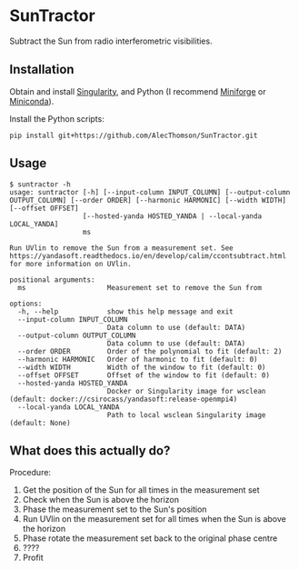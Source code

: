 # SunTractor
Subtract the Sun from radio interferometric visibilities.

## Installation

Obtain and install [Singularity](https://docs.sylabs.io/guides/3.5/user-guide/index.html), and Python (I recommend [Miniforge](https://github.com/conda-forge/miniforge) or [Miniconda](https://docs.conda.io/en/latest/miniconda.html)).

Install the Python scripts:
```
pip install git+https://github.com/AlecThomson/SunTractor.git
```

## Usage

```
$ suntractor -h
usage: suntractor [-h] [--input-column INPUT_COLUMN] [--output-column OUTPUT_COLUMN] [--order ORDER] [--harmonic HARMONIC] [--width WIDTH] [--offset OFFSET]
                  [--hosted-yanda HOSTED_YANDA | --local-yanda LOCAL_YANDA]
                  ms

Run UVlin to remove the Sun from a measurement set. See https://yandasoft.readthedocs.io/en/develop/calim/ccontsubtract.html for more information on UVlin.

positional arguments:
  ms                    Measurement set to remove the Sun from

options:
  -h, --help            show this help message and exit
  --input-column INPUT_COLUMN
                        Data column to use (default: DATA)
  --output-column OUTPUT_COLUMN
                        Data column to use (default: DATA)
  --order ORDER         Order of the polynomial to fit (default: 2)
  --harmonic HARMONIC   Order of harmonic to fit (default: 0)
  --width WIDTH         Width of the window to fit (default: 0)
  --offset OFFSET       Offset of the window to fit (default: 0)
  --hosted-yanda HOSTED_YANDA
                        Docker or Singularity image for wsclean (default: docker://csirocass/yandasoft:release-openmpi4)
  --local-yanda LOCAL_YANDA
                        Path to local wsclean Singularity image (default: None)
```

## What does this actually do?
Procedure:
1. Get the position of the Sun for all times in the measurement set
2. Check when the Sun is above the horizon
3. Phase the measurement set to the Sun's position
4. Run UVlin on the measurement set for all times when the Sun is above
   the horizon
5. Phase rotate the measurement set back to the original phase centre
6. ????
7. Profit
